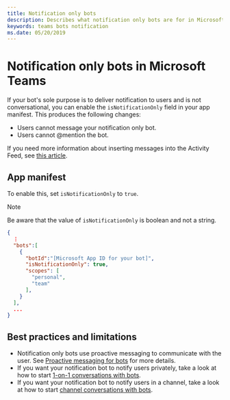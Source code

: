 ```yaml
---
title: Notification only bots
description: Describes what notification only bots are for in Microsoft Teams
keywords: teams bots notification
ms.date: 05/20/2019
---
```


# Notification only bots in Microsoft Teams

If your bot's sole purpose is to deliver notification to users and is not conversational, you can enable the `isNotificationOnly` field in your app manifest. This produces the following changes:

* Users cannot message your notification only bot.
* Users cannot @mention the bot.

If you need more information about inserting messages into the Activity Feed, see [this article](~//concepts/activity-feed.md).

## App manifest

To enable this, set `isNotificationOnly` to `true`.

> [!NOTE]
> Be aware that the value of `isNotificationOnly` is boolean and not a string.

```json
{
  ⋮
  "bots":[
    {
      "botId":"[Microsoft App ID for your bot]",
      "isNotificationOnly": true,
      "scopes": [
        "personal",
        "team"
      ],
    }
  ],
  ...
}
```

## Best practices and limitations

* Notification only bots use proactive messaging to communicate with the user. See [Proactive messaging for bots](~/concepts/bots/bot-conversations/bots-conv-proactive) for more details.
* If you want your notification bot to notify users privately, take a look at how to start [1-on-1 conversations with bots](~/concepts/bots/bot-conversations/bots-conv-proactive#starting-11-conversations).
* If you want your notification bot to notify users in a channel, take a look at how to start [channel conversations with bots](~/concepts/bots/bot-conversations/bots-conv-proactive#creating-a-channel-conversation).